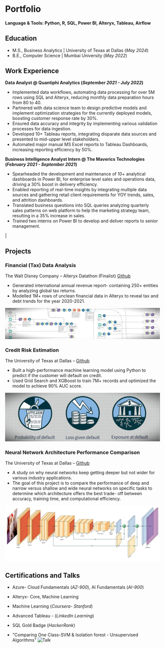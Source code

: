 
# Portfolio

#### Language & Tools: Python, R, SQL, Power BI, Alteryx, Tableau, Airflow

## Education					       		
- M.S., Business Analytics	| University of Texas at Dallas (_May 2024_)	 			        		
- B.E., Computer Science | Mumbai University (_May 2022_)

## Work Experience
**Data Analyst @ Quantiphi Analytics (_September 2021 - July 2022_)**
- Implemented data workflows, automating data processing for over 5M rows using SQL and Alteryx, reducing monthly data preparation hours from 80 to 40.
- Partnered with data science team to design predictive models and implement optimization strategies for the currently deployed models, boosting customer response rate by 30%.
- Ensured data accuracy and integrity by implementing various validation processes for data ingestion.
- Developed 10+ Tableau reports, integrating disparate data sources and presented to mid-upper level stakeholders.
- Automated major manual MS Excel reports to Tableau Dashboards, increasing reporting efficiency by 50%.

**Business Intelligence Analyst Intern @ The Maverics Technologies (_February 2021 - September 2021_)**
- Spearheaded the development and maintenance of 10+ analytical dashboards in Power BI, for enterprise level sales and operations data, driving a 30% boost in delivery efficiency.
- Enabled reporting of real-time insights by integrating multiple data sources and gathering retail client requirements for YOY trends, sales, and attrition dashboards.
- Translated business questions into SQL queries analyzing quarterly sales patterns on web platform to help the marketing strategy team, resulting in a 35% increase in sales.
- Trained two interns on Power BI to develop and deliver reports to senior management.

|

## Projects
### Financial (Tax) Data Analysis
The Walt Disney Company – Alteryx Datathon (Finalist) [Github](https://github.com/parthghumare/Financial-Data-Analysis-Alteryx-Datathon)
- Generated international annual revenue report- containing 250+ entities by analyzing global tax returns.
- Modelled 1M+ rows of unclean financial data in Alteryx to reveal tax and debt trends for the year 2020-2021.

![Alteryx](/assets/img/1.png)

### Credit Risk Estimation
The University of Texas at Dallas – [Github](https://github.com/parthghumare/Credit-Risk-Estimation-and-Strategy)
- Built a high-performance machine learning model using Python to predict if the customer will default on credit.
- Used Grid Search and XGBoost to train 7M+ records and optimized the model to achieve 90% AUC score.

![Creditrisk](/assets/img/2.png)

### Neural Network Architecture Performance Comparison
The University of Texas at Dallas – [Github](https://github.com/parthghumare/Deep-Narrow-versus-Shallow-Wide-Neural-Network-Model-Performance)
- A study on why neural networks keep getting deeper but not wider for various industry applications.
- The goal of this project is to compare the performance of deep and narrow versus shallow and wide neural networks on specific tasks to determine which architecture offers the best trade- off between accuracy, training time, and computational efficiency.

![NN](/assets/img/4.png)



## Certifications and Talks
- Azure- Cloud Fundamentals (_AZ-900_), AI Fundamentals (_AI-900_)
- Alteryx- Core, Machine Learning
- Machine Learning (_Coursera- Stanford_)
- Advanced Tableau - (_LinkedIn Learning_)
- SQL Gold Badge (_HackerRank_)

- "Comparing One Class-SVM & Isolation forest - Unsupervised Algorithms"
![Talk](/assets/img/2.JPG)
